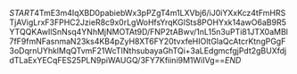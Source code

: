 $START$4TmE3m4IqXBD0pabiebWx3pPZgT4m1LXVbj6/iJ0iYXxKcz4tFmHRSTjAVigLrxF3FPHC2JzieR8c9x0rLgWoHfsYrqKGlSts8POHYxk14awO6aB9R5YTQQKAwIlSnNsq4YNhMjNMOTAt9D/FNP2tABwv/1nL15n3uPTi81JTX0aMBl7fF9fmNFasnmaN23ks4KB4pZyH8XT6FY20tvxfeHIOltGlaQcAtcrKtngPGgF3oDqrnUYhklMqQTvmF21WcTINthsubayaGhTQi+3aLEdgmcfgjPdt2gBUXfdjdTLaExYECqFES25PLN9piWAUGQ/3FY7Kfiini9M1WiIVg==$END$